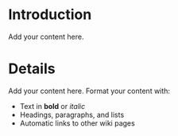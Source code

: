 # Introduction #

Add your content here.


# Details #




Add your content here.  Format your content with:
  * Text in **bold** or _italic_
  * Headings, paragraphs, and lists
  * Automatic links to other wiki pages